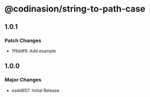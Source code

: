 # @codinasion/string-to-path-case

## 1.0.1

### Patch Changes

- 1f9ddf9: Add example

## 1.0.0

### Major Changes

- eadd657: Initial Release
